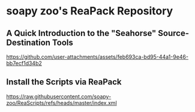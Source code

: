 # soapy zoo's ReaPack Repository
## A Quick Introduction to the "Seahorse" Source-Destination Tools
https://github.com/user-attachments/assets/feb693ca-bd95-44a1-9e46-bb7ecf1d34b2

## Install the Scripts via ReaPack
https://raw.githubusercontent.com/soapy-zoo/ReaScripts/refs/heads/master/index.xml
